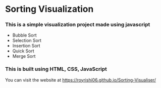 # Sorting Visualization
### This is a simple visualization project made using javascript 
- Bubble Sort 
- Selection Sort
- Insertion Sort
- Quick Sort
- Merge Sort

### This is built using HTML, CSS, JavaScript <br/>
You can visit the website at 
https://royrishi06.github.io/Sorting-Visualiser/

